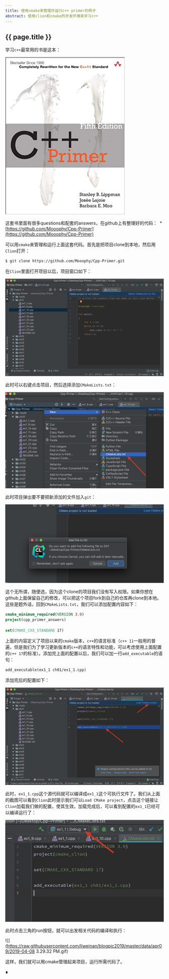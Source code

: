 ```yaml
---
title: 使用cmake来管理并运行c++ primer的例子
abstract: 使用clion和cmake的开发环境来学习c++
---
```


## {{ page.title }}


学习`c++`最常用的书是这本：

![](https://raw.githubusercontent.com/liweinan/blogpic2019/master/data/apr09/41ArJlUM+2L._SX378_BO1,204,203,200_.jpg)

这套书里面有很多questions和配套的answers，在github上有整理好的代码：
 * [https://github.com/Mooophy/Cpp-Primer](https://github.com/Mooophy/Cpp-Primer) 

可以用`cmake`来管理和运行上面这套代码。首先是把项目clone到本地，然后用`Clion`打开：

```bash
$ git clone https://github.com/Mooophy/Cpp-Primer.git
```

在`Clion`里面打开项目以后，项目窗口如下：

![](https://raw.githubusercontent.com/liweinan/blogpic2019/master/data/apr09/E7D1A27C-DBA2-4700-B26D-13AD9EADF527.png)

此时可以右键点击项目，然后选择添加`CMakeLists.txt`：

![](https://raw.githubusercontent.com/liweinan/blogpic2019/master/data/apr09/18F587C9-0E08-4E47-8AA8-CF53EBD04C7C.png)

此时项目弹出要不要把新添加的文件加入`git`：

![](https://raw.githubusercontent.com/liweinan/blogpic2019/master/data/apr09/29BEDEF6-823E-45B0-B5B5-ADB815B297D3.png)

这个无所谓，随便选，因为这个clone的项目我们没有写入权限。如果你想在github上面保留自己的修改，可以把这个项目fork到自己的仓库再clone到本地。这些是题外话，回到`CMakeLists.txt`，我们可以添加配置内容如下：

```cmake
cmake_minimum_required(VERSION 3.9)
project(cpp_primer_answers)

set(CMAKE_CXX_STANDARD 17)
```

上面的内容定义了项目以来的`cmake`版本，`c++`的语言标准（`c++ 11`一般用的普遍，但是我们为了学习更新版本的`c++`的语言特性和功能，可以考虑使用上面配置的`c++ 17`的标准）。添加完上面的配置以后，我们可以加一行`add_executable`的语句：

```txt
add_executable(ex1_1 ch01/ex1_1.cpp)
```

添加完后的配置如下：

![](https://raw.githubusercontent.com/liweinan/blogpic2019/master/data/apr09/CFBA116D-BFC1-4810-AC0F-3933ABA951C1.png)

此时，`ex1_1.cpp`这个源代码就可以编译成`ex1_1`这个可执行文件了。我们从上面的截图可以看到`Clion`此时提示我们可以`Load CMake project`，点击这个链接让`Clion`加载我们做的配置，使其生效。加载完成后，可以看到配置的`ex1_1`已经可以编译运行了：

![](https://raw.githubusercontent.com/liweinan/blogpic2019/master/data/apr09/58540207-2FA4-4403-BC76-8EACF64FFB24.png)

此时点击三角的run按钮，就可以出发相关代码的编译和执行：

![](https://raw.githubusercontent.com/liweinan/blogpic2019/master/data/apr09/2019-04-08 3.29.32 PM.gif)

这样，我们就可以用cmake管理起来项目，运行所需代码了。

∎